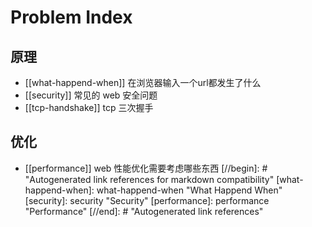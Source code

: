 # Problem Index

## 原理

- [[what-happend-when]] 在浏览器输入一个url都发生了什么
- [[security]] 常见的 web 安全问题
- [[tcp-handshake]] tcp 三次握手

## 优化

- [[performance]] web 性能优化需要考虑哪些东西
[//begin]: # "Autogenerated link references for markdown compatibility"
[what-happend-when]: what-happend-when "What Happend When"
[security]: security "Security"
[performance]: performance "Performance"
[//end]: # "Autogenerated link references"